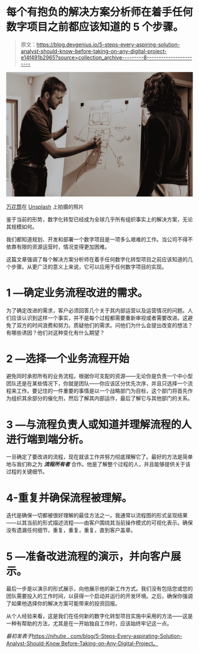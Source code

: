 # 每个有抱负的解决方案分析师在着手任何数字项目之前都应该知道的 5 个步骤。

> 原文：<https://blog.devgenius.io/5-steps-every-aspiring-solution-analyst-should-know-before-taking-on-any-digital-project-e14f491b2965?source=collection_archive---------8----------------------->

![](img/628971ddb187bec01ccec926259631ab.png)

[万花筒](https://unsplash.com/@kaleidico?utm_source=medium&utm_medium=referral)在 [Unsplash](https://unsplash.com?utm_source=medium&utm_medium=referral) 上拍摄的照片

鉴于当前的形势，数字化转型已经成为全球几乎所有组织事实上的解决方案，无论其规模如何。

我们都知道规划、开发和部署一个数字项目是一项多么艰难的工作。当公司不得不依靠有限的资源运营时，情况变得更加困难。

这篇文章强调了每个解决方案分析师在着手任何数字化转型项目之前应该知道的几个步骤。从更广泛的意义上来说，它可以应用于任何数字项目的实现。

# 1 —确定业务流程改进的需求。

为了确定改进的需求，客户必须回答几个关于其内部运营以及运营情况的问题。人们应该认识到这样一个事实，并不是每个过程都需要重新审视或者需要改进。这避免了双方的时间浪费和努力。质疑他们的需求。问他们为什么会提出改变的想法？有哪些诱因？他们对这种变化有什么期望？

# 2 —选择一个业务流程开始

避免同时承担所有的业务流程。根据你可支配的资源——无论你是负责一个中小型团队还是在某些情况下，你就是团队——你应该区分优先次序，并且只选择一个流程来工作。要记住的一件重要的事情是以一个战略部门为目标，这个部门将首先作为组织其余部分的催化剂，然后了解其内部运作，最后了解它与其他部门的关系。

# 3 —与流程负责人或知道并理解流程的人进行端到端分析。

一旦确定了要改进的流程，现在就该工作并努力彻底理解它了。最好的方法是简单地与我们称之为 ***流程所有者*** 合作。他是了解整个过程的人，并且能够提供关于该过程的关键细节。

# 4-重复并确保流程被理解。

迭代是确保一切都被很好理解的最佳方法之一。我通常以流程图的形式呈现结果——以其当前的形式描述流程——由客户围绕其当前操作模式的可视化表示。确保没有遗漏任何细节，重复，重复，重复，直到客户盖章。

# 5 —准备改进流程的演示，并向客户展示。

最后一步是以演示的形式展示，向他展示他的新工作方式。我们没有包括您或您的团队需要投入的工作时间，以获得一个启动并运行的开发环境。之后，确保你强调了如果他选择你的解决方案可能带来的投资回报。

从个人经验来看，这是我们在任何新的数字化转型项目实施中采用的方法——这是一种有帮助的方法，尤其是在一开始独自工作时，应该始终牢记这一点。

*最初发表于*[https://nihutie . com/blog/5-Steps-Every-aspirating-Solution-Analyst-Should-Know Before-Taking-on-Any-Digital-Project。](https://nihutie.com/blog/5-Steps-Every-Aspiring-Solution-Analyst-Should-Know-Before-Taking-on-Any-Digital-Project.)